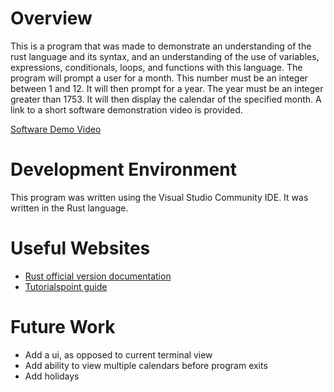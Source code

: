 # Overview

This is a program that was made to demonstrate an understanding of the rust language and its syntax,
and an understanding of the use of variables, expressions, conditionals, loops, and functions with this language.
The program will prompt a user for a month. This number must be an integer between 1 and 12. It will then prompt for a year. The year must be an integer greater than 1753. It will then display the calendar of the specified month. A link to a short software demonstration video is provided.

[Software Demo Video](https://youtu.be/aP72EllnaN0)

# Development Environment

This program was written using the Visual Studio Community IDE. It was written in the Rust language.

# Useful Websites

* [Rust official version documentation](https://doc.rust-lang.org/edition-guide/introduction.html)
* [Tutorialspoint guide](https://www.tutorialspoint.com/rust/rust_helloworld_example.htm)

# Future Work

* Add a ui, as opposed to current terminal view
* Add ability to view multiple calendars before program exits
* Add holidays